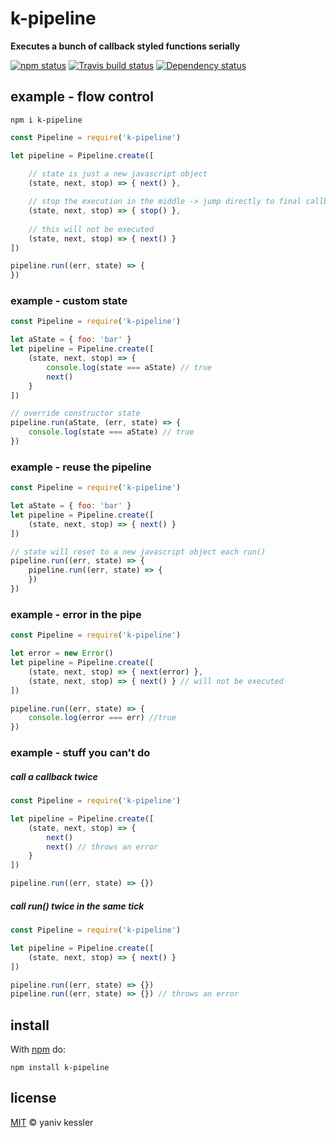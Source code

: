# k-pipeline

**Executes a bunch of callback styled functions serially**

[![npm status](http://img.shields.io/npm/v/k-pipeline.svg?style=flat-square)](https://www.npmjs.org/package/k-pipeline) [![Travis build status](https://img.shields.io/travis/kessler/node-k-pipeline.svg?style=flat-square&label=travis)](http://travis-ci.org/kessler/node-k-pipeline) [![Dependency status](https://img.shields.io/david/kessler/node-k-pipeline.svg?style=flat-square)](https://david-dm.org/kessler/node-k-pipeline)

## example - flow control

`npm i k-pipeline`

```js
const Pipeline = require('k-pipeline')

let pipeline = Pipeline.create([
    
    // state is just a new javascript object
    (state, next, stop) => { next() },

    // stop the execution in the middle -> jump directly to final callback
    (state, next, stop) => { stop() }, 
    
    // this will not be executed
    (state, next, stop) => { next() } 
])

pipeline.run((err, state) => {
})
```

### example - custom state

```js
const Pipeline = require('k-pipeline')

let aState = { foo: 'bar' }
let pipeline = Pipeline.create([
    (state, next, stop) => { 
        console.log(state === aState) // true
        next()
    }
])

// override constructor state
pipeline.run(aState, (err, state) => {
    console.log(state === aState) // true
})
```

### example - reuse the pipeline

```js
const Pipeline = require('k-pipeline')

let aState = { foo: 'bar' }
let pipeline = Pipeline.create([
    (state, next, stop) => { next() }
])

// state will reset to a new javascript object each run()
pipeline.run((err, state) => {
    pipeline.run((err, state) => { 
    })
})
```

### example - error in the pipe
```js
const Pipeline = require('k-pipeline')

let error = new Error()
let pipeline = Pipeline.create([
    (state, next, stop) => { next(error) },
    (state, next, stop) => { next() } // will not be executed
])

pipeline.run((err, state) => {
    console.log(error === err) //true
})
```

### example - stuff you can't do

##### call a callback twice

```js
const Pipeline = require('k-pipeline')

let pipeline = Pipeline.create([
    (state, next, stop) => { 
        next()
        next() // throws an error
    }
])

pipeline.run((err, state) => {})
```

##### call run() twice in the same tick

```js
const Pipeline = require('k-pipeline')

let pipeline = Pipeline.create([
    (state, next, stop) => { next() }
])

pipeline.run((err, state) => {})
pipeline.run((err, state) => {}) // throws an error
```

## install

With [npm](https://npmjs.org) do:

```
npm install k-pipeline
```

## license

[MIT](http://opensource.org/licenses/MIT) © yaniv kessler
